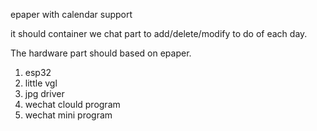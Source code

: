 epaper with calendar support

it should container we chat part to add/delete/modify to do of each day.

The hardware part should based on epaper.



1. esp32
2. little vgl
3. jpg driver
4. wechat clould program
5. wechat mini program
